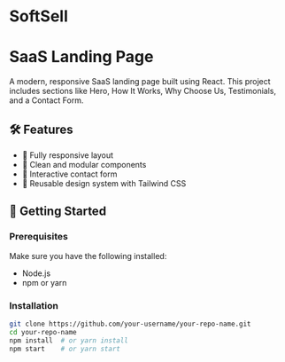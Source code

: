 # SoftSell
# SaaS Landing Page

A modern, responsive SaaS landing page built using React. This project includes sections like Hero, How It Works, Why Choose Us, Testimonials, and a Contact Form.

## 🛠 Features

- 📱 Fully responsive layout
- 🎯 Clean and modular components
- 💬 Interactive contact form
- 🌟 Reusable design system with Tailwind CSS

## 🚀 Getting Started

### Prerequisites

Make sure you have the following installed:

- Node.js
- npm or yarn

### Installation

```bash
git clone https://github.com/your-username/your-repo-name.git
cd your-repo-name
npm install  # or yarn install
npm start    # or yarn start

